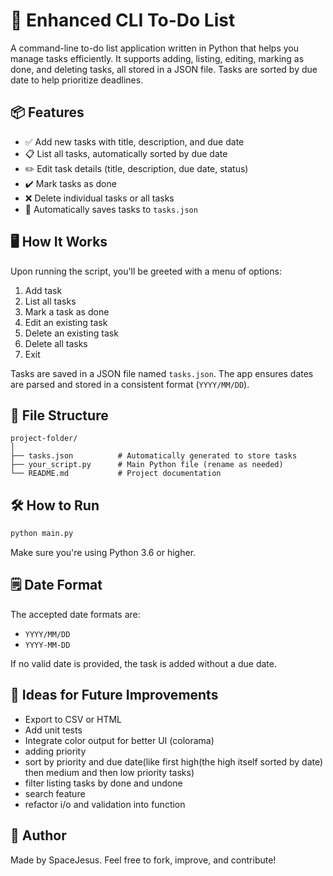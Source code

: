 # 📝 Enhanced CLI To-Do List

A command-line to-do list application written in Python that helps you manage tasks efficiently. It supports adding, listing, editing, marking as done, and deleting tasks, all stored in a JSON file. Tasks are sorted by due date to help prioritize deadlines.

## 📦 Features

- ✅ Add new tasks with title, description, and due date
- 📋 List all tasks, automatically sorted by due date
- ✏️ Edit task details (title, description, due date, status)
- ✔️ Mark tasks as done
- ❌ Delete individual tasks or all tasks
- 💾 Automatically saves tasks to `tasks.json`

## 🖥️ How It Works

Upon running the script, you'll be greeted with a menu of options:
1. Add task  
2. List all tasks  
3. Mark a task as done  
4. Edit an existing task  
5. Delete an existing task  
6. Delete all tasks  
7. Exit

Tasks are saved in a JSON file named `tasks.json`. The app ensures dates are parsed and stored in a consistent format (`YYYY/MM/DD`).

## 📂 File Structure

```
project-folder/
│
├── tasks.json          # Automatically generated to store tasks
├── your_script.py      # Main Python file (rename as needed)
└── README.md           # Project documentation
```

## 🛠️ How to Run

```bash
python main.py
```

Make sure you're using Python 3.6 or higher.

## 🗒️ Date Format

The accepted date formats are:

- `YYYY/MM/DD`
- `YYYY-MM-DD`

If no valid date is provided, the task is added without a due date.

## 📌 Ideas for Future Improvements

- Export to CSV or HTML
- Add unit tests
- Integrate color output for better UI (colorama)
- adding priority
- sort by priority and due date(like first high(the high itself sorted by date) then medium and then low priority tasks)
- filter listing tasks by done and undone
- search feature
- refactor i/o and validation into function


## 🧠 Author

Made by SpaceJesus. Feel free to fork, improve, and contribute!
